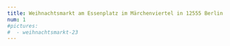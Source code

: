 ```yaml
---
title: Weihnachtsmarkt am Essenplatz im Märchenviertel in 12555 Berlin Köpenick am 7.12.2024 12:00 - 19:30 Uhr
num: 1
#pictures:
#  - weihnachtsmarkt-23
---
```


